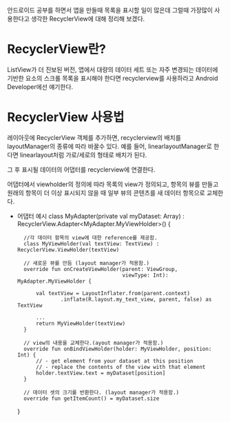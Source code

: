 안드로이드 공부를 하면서 앱을 만들때 목록을 표시할 일이 많은데 그럴때 가장많이 사용한다고 생각한 RecyclerView에 대해 정리해 보겠다.
# RecyclerView란?
ListView가 더 진보된 버전,
앱에서 대량의 데이터 세트 또는 자주 변경되는 데이터에 기반한 요소의 스크롤 목록을 표시해야 한다면 recyclerview를 사용하라고 Android Developer에선 얘기한다.

# RecyclerView 사용법

레이아웃에 RecyclerView 객체를 추가하면, recyclerview의 배치를 layoutManager의 종류에 따라 바꿀수 있다.
예를 들어, linearlayoutManager로 한다면 linearlayout처럼 가로/세로의 형태로 배치가 된다.

그 후 표시될 데이터의 어댑터를 recyclerview에 연결한다.

어댑터에서 viewholder의 정의에 따라 목록의 view가 정의되고,
항목의 뷰를 만들고 원래의 항목이 더 이상 표시되지 않을 때 일부 뷰의 콘텐츠를 새 데이터 항목으로 교체한다.
* 어댑터 예시
     class MyAdapter(private val myDataset: Array<String>) :
            RecyclerView.Adapter<MyAdapter.MyViewHolder>() {

        //각 데이터 항목의 view에 대한 reference를 제공함.
        class MyViewHolder(val textView: TextView) : RecyclerView.ViewHolder(textView)

        // 새로운 뷰를 만듬 (layout manager가 적용함.)
        override fun onCreateViewHolder(parent: ViewGroup,
                                        viewType: Int): MyAdapter.MyViewHolder {
            
            val textView = LayoutInflater.from(parent.context)
                    .inflate(R.layout.my_text_view, parent, false) as TextView
         
            ...
            return MyViewHolder(textView)
        }

        // view의 내용을 교체한다.(ayout manager가 적용함.)
        override fun onBindViewHolder(holder: MyViewHolder, position: Int) {
            // - get element from your dataset at this position
            // - replace the contents of the view with that element
            holder.textView.text = myDataset[position]
        }

        // 데이터 셋의 크기를 반환한다. (layout manager가 적용함.)
        override fun getItemCount() = myDataset.size
    }
    
